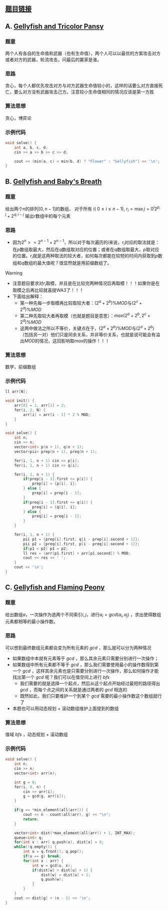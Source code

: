 ## [题目链接](https://codeforces.com/contest/2116)

## A. [Gellyfish and Tricolor Pansy](https://codeforces.com/contest/2116/problem/A)

### 题意

两个人有各自的生命值和武器（也有生命值），两个人可以以最优的方案攻击对方或者对方的武器，轮流攻击，问最后的赢家是谁。

### 思路

贪心，每个人都优先攻击对方与对方武器生命值较小的，这样的话要么对方直接死亡，要么对方没有武器攻击己方。注意较小生命值相同的情况应该是第一方胜

### 算法思想

贪心，博弈论

### 示例代码

```cpp
void solve() {
    int a, b, c, d;
    cin >> a >> b >> c >> d;

    cout << (min(a, c) < min(b, d) ? "Flower" : "Gellyfish") << '\n';
}
```

## B. [Gellyfish and Baby's Breath](https://codeforces.com/contest/2116/problem/B)

### 题意

给出两个$n$的排列$[0, n - 1]$的数组， 对于所有 $i$( $0 \leq i \leq n-1$), $r_i = \max\limits  {j=0}^{i}2^{p ; j} + 2^{q ; {i-j}}$
输出$r$数组中的每个元素

### 思路

- 因为$2 ^ n >= 2 ^ {n - 1} + 2 ^ {n - 1}$，所以对于每次遍历的$i$来说，$r_i$对应的取法就是：在$p$数组取最大，然后在$q$数组取对应的位置；或者在$q$数组取最大，$p$取对应的位置。$r_i$就是这两种取法的较大者，如何每次都能在较短的时间内获取到$p$数组和$q$数组的最大值呢？很显然就是用前缀数组了。
> [!WARNING]
- 注意题目要求对$r_i$取模，并且是在比较完两种情况后再取模！！！如果你是在取模之后再比较就喜提WA3了！！！
- 下面给出解释：
	- 第一种先每一步取模再比较取较大者：$(2 ^ a + 2 ^ b) \% MOD$与$(2^c + 2^d)\%MOD$
	- 第二种先取较大者再取模（也就是题目是意思）：$max(2 ^ a + 2 ^ b, 2^c + 2^d)\%MOD$
	- 这两中做法之所以不等价，关键点在于，$(2 ^ a + 2 ^ b) \% MOD$与$(2 ^ a + 2 ^ b)$（包括另一对）他们只是同余关系，并非等价关系，也就是说可能会有溢出$MOD$的情况，这回影响取$max$的操作！！！

### 算法思想

数学，前缀数组

### 示例代码

```cpp
ll arr[N];

void init() {
    arr[0] = 1, arr[1] = 2;
    fer(i, 2, N) {
        arr[i] = arr[i - 1] * 2 % MOD;
    }
}

void solve() {
    int n;
    cin >> n;
    vector<int> p(n + 1), q(n + 1);
    vector<pii> prep(n + 1), preq(n + 1);

    fer(i, 1, n + 1) cin >> p[i];
    fer(i, 1, n + 1) cin >> q[i];

    fer(i, 1, n + 1) {
        if(prep[i - 1].first <= p[i]) {
            prep[i] = {p[i], i};
        } else {
            prep[i] = prep[i - 1];
        }
        if(preq[i - 1].first <= q[i]) {
            preq[i] = {q[i], i};
        } else {
            preq[i] = preq[i - 1];
        }
    }

    fer(i, 1, n + 1) {
        pii p1 = {prep[i].first, q[i - prep[i].second + 1]};
        pii p2 = {preq[i].first, p[i - preq[i].second + 1]};
        if(p1 < p2) p1 = p2;
        ll res = (arr[p1.first] + arr[p1.second]) % MOD;
        cout << res << ' ';
    }
    cout << '\n';
}
```


## C. [Gellyfish and Flaming Peony](https://codeforces.com/contest/2116/problem/C)

### 题意

给出数组$a$，一次操作为选两个不同索引$i, j$，进行$a_i = gcd(a_i, a_j)$ ，求出使得数组元素都相等的最小操作数。

### 思路

可以想到最终数组元素都会变为所有元素的 $gcd$ ，那么就可以分为两种情况
- 如果数组中本就有元素等于 $gcd$ ，那么其余元素只需要分别进行一次操作；
- 如果数组中所有元素都不等于 $gcd$ ，那么我们需要使用最小的操作数得到第一个 $gcd$ ，这样其余元素也是只需要分别进行一次操作，那么如何操作才能找出第一个 $gcd$ 呢？我们可以在值空间上进行 $bfs$
	- 我们需要的就是选择一个起点，然后从这个起点开始经过最短的路径得出 $gcd$ ，而每个点之间的关系就是通过两者的 $gcd$ 相连的
	- 既然如此，我们只要维护一个到某个 $gcd$ 需要的最小操作数这个数组就行了
- 本题也可以用动态规划 $+$ 滚动数组维护上面提到的数组

### 算法思想

值域 $bfs$ ，动态规划 $+$ 滚动数组

### 示例代码

```cpp
void solve() {
    int n;
    cin >> n;
    vector<int> arr(n);

    int g = 0;
    fer(i, 0, n) {
        cin >> arr[i];
        g = gcd(g, arr[i]);
    }

    if(g == *min_element(all(arr))) {
        cout << n - count(all(arr), g) << "\n";
        return;
    }

    vector<int> dist(*max_element(all(arr)) + 1, INT_MAX);
    queue<int> q;
    for(int x : arr) q.push(x), dist[x] = 0;
    while(!q.empty()) {
        int u = q.front(); q.pop();
        if(u == g) break;
        for(int x : arr) {
            int w = gcd(u, x);
            if(dist[w] > dist[u] + 1) {
                dist[w] = dist[u] + 1;
                q.push(w);
            }
        }
    }
    cout << dist[g] + (n - 1) << '\n';
}
```


